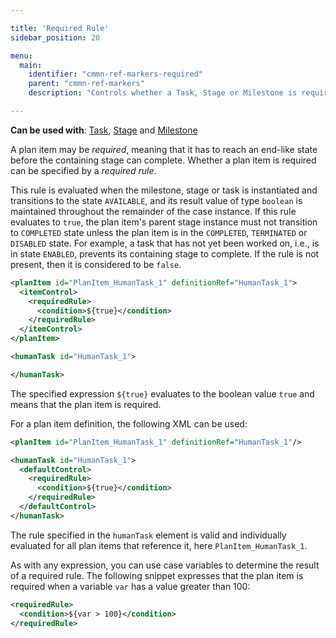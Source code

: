 ```yaml
---

title: 'Required Rule'
sidebar_position: 20

menu:
  main:
    identifier: "cmmn-ref-markers-required"
    parent: "cmmn-ref-markers"
    description: "Controls whether a Task, Stage or Milestone is required to be performed."

---
```


**Can be used with**: [Task](../tasks/index.md), [Stage](../grouping-tasks/stage.md) and [Milestone](../milestone.md)

<a href="#" class="cmmn-symbol" data-type="marker-required"></a>

A plan item may be *required*, meaning that it has to reach an end-like state before the containing stage can complete. Whether a plan item is required can be specified by a *required rule*.

This rule is evaluated when the milestone, stage or task is instantiated and transitions to the state `AVAILABLE`, and its result value of type `boolean` is maintained throughout the remainder of the case instance. If this rule evaluates to `true`, the plan item's parent stage instance must not transition to `COMPLETED` state unless the plan item is in the `COMPLETED`, `TERMINATED` or `DISABLED` state. For example, a task that has not yet been worked on, i.e., is in state `ENABLED`, prevents its containing stage to complete. If the rule is not present, then it is considered to be `false`.

```xml
<planItem id="PlanItem_HumanTask_1" definitionRef="HumanTask_1">
  <itemControl>
    <requiredRule>
      <condition>${true}</condition>
    </requiredRule>
  </itemControl>
</planItem>

<humanTask id="HumanTask_1">

</humanTask>
```

The specified expression `${true}` evaluates to the boolean value `true` and means that the plan item is required.

For a plan item definition, the following XML can be used:

```xml
<planItem id="PlanItem_HumanTask_1" definitionRef="HumanTask_1"/>

<humanTask id="HumanTask_1">
  <defaultControl>
    <requiredRule>
      <condition>${true}</condition>
    </requiredRule>
  </defaultControl>
</humanTask>
```

The rule specified in the `humanTask` element is valid and individually evaluated for all plan items that reference it, here `PlanItem_HumanTask_1`.

As with any expression, you can use case variables to determine the result of a required rule. The following snippet expresses that the plan item is required when a variable `var` has a value greater than 100:

```xml
<requiredRule>
  <condition>${var > 100}</condition>
</requiredRule>
```
